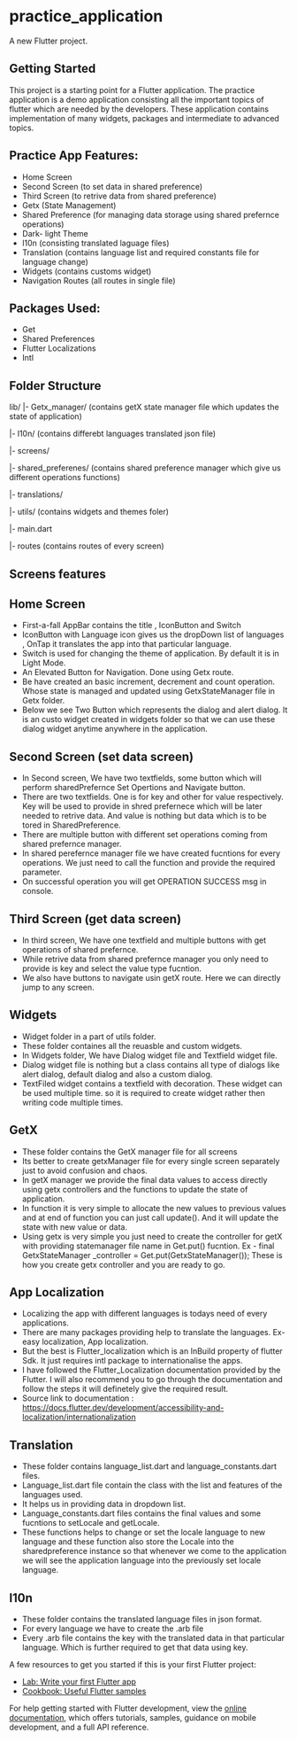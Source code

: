 # practice_application

A new Flutter project.

## Getting Started

This project is a starting point for a Flutter application.
The practice application is a demo application consisting all the important topics of flutter which are needed by the developers. These application contains implementation of many widgets, packages and intermediate to advanced topics.

## Practice App Features:

* Home Screen
* Second Screen (to set data in shared preference)
* Third Screen (to retrive data from shared preference) 
* Getx (State Management)
* Shared Preference (for managing data storage using shared prefernce operations)
* Dark- light Theme
* l10n (consisting translated laguage files)
* Translation (contains language list and required constants file for language change)
* Widgets (contains customs widget)
* Navigation Routes (all routes in single file)

## Packages Used:

* Get 
* Shared Preferences
* Flutter Localizations
* Intl

## Folder Structure

lib/
|- Getx_manager/    (contains getX state manager file which updates the state of application)

|- l10n/            (contains differebt languages translated json file)

|- screens/         

|- shared_preferenes/  (contains shared preference manager which give us different operations functions)

|- translations/       

|- utils/           (contains widgets and themes foler)

|- main.dart

|- routes           (contains routes of every screen)

## Screens features

## Home Screen

* First-a-fall AppBar contains the title , IconButton and Switch
* IconButton with Language icon gives us the dropDown list of languages , OnTap it translates the app into that     particular language.
* Switch is used for changing the theme of application. By default it is in Light Mode.
* An Elevated Button for Navigation. Done using Getx route.
* Be have created an basic increment, decrement and count operation. Whose state is managed and updated using GetxStateManager file in Getx folder.
* Below we see Two Button which represents the dialog and alert dialog. It is an custo widget created in widgets folder so that we can use these dialog widget anytime anywhere in the application.

## Second Screen (set data screen)

* In Second screen, We have two textfields, some button which will perform sharedPrefernce Set Opertions and Navigate button.
* There are two textfields. One is for key and other for value respectively. Key will be used to provide in shred prefernece which will be later needed to retrive data. And value is nothing but data which is to be tored in SharedPreference.
* There are multiple button with different set operations coming from shared prefernce manager.
* In shared perefernce manager file we have created fucntions for every operations. We just need to call the function and provide the required parameter.
* On successful operation you will get OPERATION SUCCESS msg in console.

## Third Screen (get data screen)

* In third screen, We have one textfield and multiple buttons with get operations of shared prefernce.
* While retrive data from shared prefernce manager you only need to provide is key and select the value type fucntion.
* We also have buttons to navigate usin getX route. Here we can directly jump to any screen.

## Widgets

* Widget folder in a part of utils folder.
* These folder containes all the reuasble and custom widgets.
* In Widgets folder, We have Dialog widget file and Textfield widget file.
* Dialog widget file is nothing but a class contains all type of dialogs like alert dialog, default dialog and also a custom dialog.
* TextFiled widget contains a textfield with decoration. These widget can be used multiple time. so it is required to create widget rather then writing code multiple times.

## GetX 

* These folder contains the GetX manager file for all screens
* Its better to create getxManager file for every single screen separately just to avoid confusion and chaos.
* In getX manager we provide the final data values to access directly using getx controllers and the functions to update the state of application.
* In function it is very simple to allocate the new values to previous values and at end of function you can just call update(). And it will update the state with new value or data.
* Using getx is very simple you just need to create the controller for getX with providing statemanager file name in Get.put() fucntion.
Ex - final GetxStateManager _controller = Get.put(GetxStateManager());
These is how you create getx controller and you are ready to go.

## App Localization

* Localizing the app with different languages is todays need of every applications.
* There are many packages providing help to translate the languages. Ex- easy localization, App localization.
* But the best is Flutter_localization which is an InBuild property of flutter Sdk. It just requires intl package to internationalise the apps.
* I have followed the Flutter_Localization documentation provided by the Flutter. I will also recommend you to go through the documentation and follow the steps it will definetely give the required result.
* Source link to documentation : https://docs.flutter.dev/development/accessibility-and-localization/internationalization 

## Translation

* These folder contains language_list.dart and language_constants.dart files.
* Language_list.dart file contain the class with the list and features of the languages used.
* It helps us in providing data in dropdown list.
* Language_constants.dart files contains the final values and some fucntions to setLocale and getLocale.
* These functions helps to change or set the locale language to new language and these function also store the Locale into the sharedpreference instance so that whenever we come to the application we will see the application language into the previously set locale language.

## l10n

* These folder contains the translated language files in json format.
* For every language we have to create the .arb file
* Every .arb file contains the key with the translated data in that particular language. Which is further required to get that data using key.

A few resources to get you started if this is your first Flutter project:

- [Lab: Write your first Flutter app](https://docs.flutter.dev/get-started/codelab)
- [Cookbook: Useful Flutter samples](https://docs.flutter.dev/cookbook)

For help getting started with Flutter development, view the
[online documentation](https://docs.flutter.dev/), which offers tutorials,
samples, guidance on mobile development, and a full API reference.
